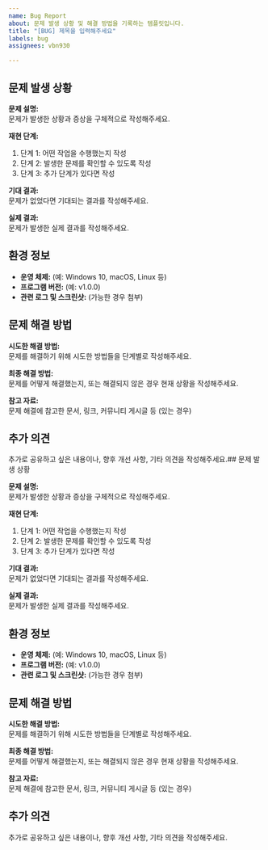 ```yaml
---
name: Bug Report
about: 문제 발생 상황 및 해결 방법을 기록하는 템플릿입니다.
title: "[BUG] 제목을 입력해주세요"
labels: bug
assignees: vbn930

---
```


## 문제 발생 상황

**문제 설명:**  
문제가 발생한 상황과 증상을 구체적으로 작성해주세요.

**재현 단계:**  
1. 단계 1: 어떤 작업을 수행했는지 작성  
2. 단계 2: 발생한 문제를 확인할 수 있도록 작성  
3. 단계 3: 추가 단계가 있다면 작성

**기대 결과:**  
문제가 없었다면 기대되는 결과를 작성해주세요.

**실제 결과:**  
문제가 발생한 실제 결과를 작성해주세요.

## 환경 정보

- **운영 체제:** (예: Windows 10, macOS, Linux 등)
- **프로그램 버전:** (예: v1.0.0)
- **관련 로그 및 스크린샷:** (가능한 경우 첨부)

## 문제 해결 방법

**시도한 해결 방법:**  
문제를 해결하기 위해 시도한 방법들을 단계별로 작성해주세요.

**최종 해결 방법:**  
문제를 어떻게 해결했는지, 또는 해결되지 않은 경우 현재 상황을 작성해주세요.

**참고 자료:**  
문제 해결에 참고한 문서, 링크, 커뮤니티 게시글 등 (있는 경우)

## 추가 의견

추가로 공유하고 싶은 내용이나, 향후 개선 사항, 기타 의견을 작성해주세요.## 문제 발생 상황

**문제 설명:**  
문제가 발생한 상황과 증상을 구체적으로 작성해주세요.

**재현 단계:**  
1. 단계 1: 어떤 작업을 수행했는지 작성  
2. 단계 2: 발생한 문제를 확인할 수 있도록 작성  
3. 단계 3: 추가 단계가 있다면 작성

**기대 결과:**  
문제가 없었다면 기대되는 결과를 작성해주세요.

**실제 결과:**  
문제가 발생한 실제 결과를 작성해주세요.

## 환경 정보

- **운영 체제:** (예: Windows 10, macOS, Linux 등)
- **프로그램 버전:** (예: v1.0.0)
- **관련 로그 및 스크린샷:** (가능한 경우 첨부)

## 문제 해결 방법

**시도한 해결 방법:**  
문제를 해결하기 위해 시도한 방법들을 단계별로 작성해주세요.

**최종 해결 방법:**  
문제를 어떻게 해결했는지, 또는 해결되지 않은 경우 현재 상황을 작성해주세요.

**참고 자료:**  
문제 해결에 참고한 문서, 링크, 커뮤니티 게시글 등 (있는 경우)

## 추가 의견

추가로 공유하고 싶은 내용이나, 향후 개선 사항, 기타 의견을 작성해주세요.
